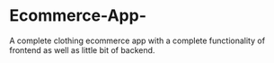 # Ecommerce-App-
A complete clothing ecommerce app with a complete functionality of frontend as well as little bit of backend. 
